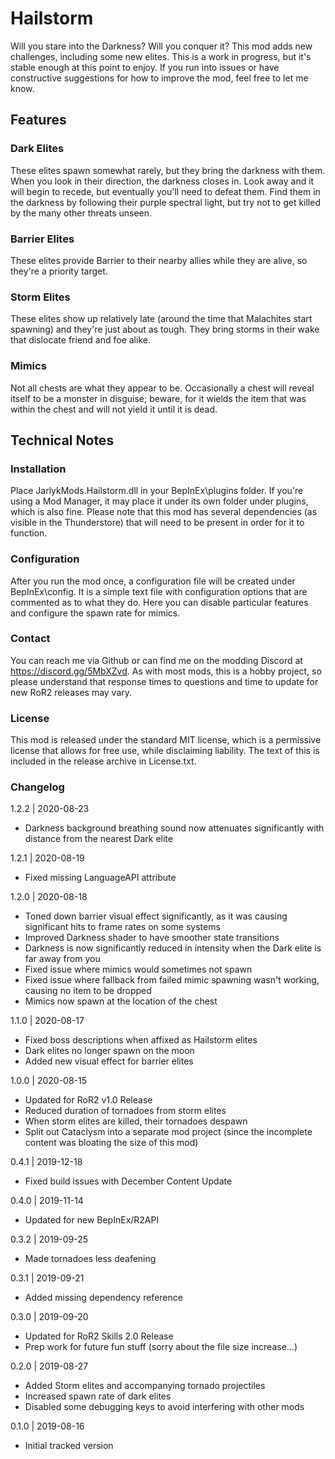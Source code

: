 
[//]: # ( Hailstorm )

# Hailstorm
Will you stare into the Darkness?  Will you conquer it?  This mod adds new challenges, including some new elites.  This is a work in progress, but it's stable enough at this point to enjoy.  If you run into issues or have constructive suggestions for how to improve the mod, feel free to let me know.

## Features

### Dark Elites
These elites spawn somewhat rarely, but they bring the darkness with them.  When you look in their direction, the darkness closes in.  Look away and it will begin to recede, but eventually you'll need to defeat them.  Find them in the darkness by following their purple spectral light, but try not to get killed by the many other threats unseen.

### Barrier Elites
These elites provide Barrier to their nearby allies while they are alive, so they're a priority target.

### Storm Elites
These elites show up relatively late (around the time that Malachites start spawning) and they're just about as tough.  They bring storms in their wake that dislocate friend and foe alike.

### Mimics
Not all chests are what they appear to be.  Occasionally a chest will reveal itself to be a monster in disguise; beware, for it wields the item that was within the chest and will not yield it until it is dead.

## Technical Notes

### Installation
Place JarlykMods.Hailstorm.dll in your BepInEx\plugins folder.  If you're using a Mod Manager, it may place it under its own folder under plugins, which is also fine.  Please note that this mod has several dependencies (as visible in the Thunderstore) that will need to be present in order for it to function.

### Configuration
After you run the mod once, a configuration file will be created under BepInEx\config.  It is a simple text file with configuration options that are commented as to what they do.  Here you can disable particular features and configure the spawn rate for mimics.

### Contact
You can reach me via Github or can find me on the modding Discord at https://discord.gg/5MbXZvd.  As with most mods, this is a hobby project, so please understand that response times to questions and time to update for new RoR2 releases may vary.

### License
This mod is released under the standard MIT license, which is a permissive license that allows for free use, while disclaiming liability.  The text of this is included in the release archive in License.txt.

### Changelog

1.2.2 | 2020-08-23
- Darkness background breathing sound now attenuates significantly with distance from the nearest Dark elite

1.2.1 | 2020-08-19
- Fixed missing LanguageAPI attribute

1.2.0 | 2020-08-18
- Toned down barrier visual effect significantly, as it was causing significant hits to frame rates on some systems
- Improved Darkness shader to have smoother state transitions
- Darkness is now significantly reduced in intensity when the Dark elite is far away from you
- Fixed issue where mimics would sometimes not spawn
- Fixed issue where fallback from failed mimic spawning wasn't working, causing no item to be dropped
- Mimics now spawn at the location of the chest

1.1.0 | 2020-08-17
- Fixed boss descriptions when affixed as Hailstorm elites
- Dark elites no longer spawn on the moon
- Added new visual effect for barrier elites

1.0.0 | 2020-08-15
- Updated for RoR2 v1.0 Release
- Reduced duration of tornadoes from storm elites
- When storm elites are killed, their tornadoes despawn
- Split out Cataclysm into a separate mod project (since the incomplete content was bloating the size of this mod)

0.4.1 | 2019-12-18
- Fixed build issues with December Content Update

0.4.0 | 2019-11-14
- Updated for new BepInEx/R2API

0.3.2 | 2019-09-25
- Made tornadoes less deafening

0.3.1 | 2019-09-21
- Added missing dependency reference

0.3.0 | 2019-09-20
- Updated for RoR2 Skills 2.0 Release
- Prep work for future fun stuff (sorry about the file size increase...)

0.2.0 | 2019-08-27
- Added Storm elites and accompanying tornado projectiles
- Increased spawn rate of dark elites
- Disabled some debugging keys to avoid interfering with other mods

0.1.0 | 2019-08-16
- Initial tracked version